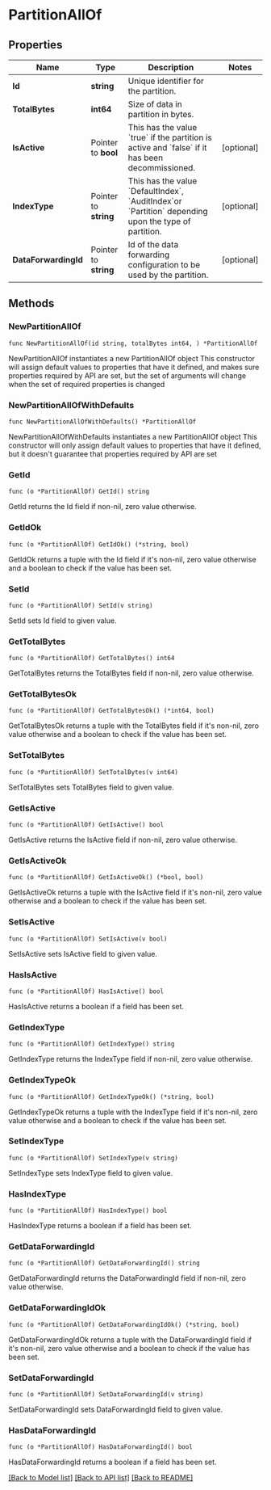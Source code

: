# PartitionAllOf

## Properties

Name | Type | Description | Notes
------------ | ------------- | ------------- | -------------
**Id** | **string** | Unique identifier for the partition. | 
**TotalBytes** | **int64** | Size of data in partition in bytes. | 
**IsActive** | Pointer to **bool** | This has the value &#x60;true&#x60; if the partition is active and &#x60;false&#x60; if it has been decommissioned. | [optional] 
**IndexType** | Pointer to **string** | This has the value &#x60;DefaultIndex&#x60;, &#x60;AuditIndex&#x60;or &#x60;Partition&#x60; depending upon the type of partition. | [optional] 
**DataForwardingId** | Pointer to **string** | Id of the data forwarding configuration to be used by the partition. | [optional] 

## Methods

### NewPartitionAllOf

`func NewPartitionAllOf(id string, totalBytes int64, ) *PartitionAllOf`

NewPartitionAllOf instantiates a new PartitionAllOf object
This constructor will assign default values to properties that have it defined,
and makes sure properties required by API are set, but the set of arguments
will change when the set of required properties is changed

### NewPartitionAllOfWithDefaults

`func NewPartitionAllOfWithDefaults() *PartitionAllOf`

NewPartitionAllOfWithDefaults instantiates a new PartitionAllOf object
This constructor will only assign default values to properties that have it defined,
but it doesn't guarantee that properties required by API are set

### GetId

`func (o *PartitionAllOf) GetId() string`

GetId returns the Id field if non-nil, zero value otherwise.

### GetIdOk

`func (o *PartitionAllOf) GetIdOk() (*string, bool)`

GetIdOk returns a tuple with the Id field if it's non-nil, zero value otherwise
and a boolean to check if the value has been set.

### SetId

`func (o *PartitionAllOf) SetId(v string)`

SetId sets Id field to given value.


### GetTotalBytes

`func (o *PartitionAllOf) GetTotalBytes() int64`

GetTotalBytes returns the TotalBytes field if non-nil, zero value otherwise.

### GetTotalBytesOk

`func (o *PartitionAllOf) GetTotalBytesOk() (*int64, bool)`

GetTotalBytesOk returns a tuple with the TotalBytes field if it's non-nil, zero value otherwise
and a boolean to check if the value has been set.

### SetTotalBytes

`func (o *PartitionAllOf) SetTotalBytes(v int64)`

SetTotalBytes sets TotalBytes field to given value.


### GetIsActive

`func (o *PartitionAllOf) GetIsActive() bool`

GetIsActive returns the IsActive field if non-nil, zero value otherwise.

### GetIsActiveOk

`func (o *PartitionAllOf) GetIsActiveOk() (*bool, bool)`

GetIsActiveOk returns a tuple with the IsActive field if it's non-nil, zero value otherwise
and a boolean to check if the value has been set.

### SetIsActive

`func (o *PartitionAllOf) SetIsActive(v bool)`

SetIsActive sets IsActive field to given value.

### HasIsActive

`func (o *PartitionAllOf) HasIsActive() bool`

HasIsActive returns a boolean if a field has been set.

### GetIndexType

`func (o *PartitionAllOf) GetIndexType() string`

GetIndexType returns the IndexType field if non-nil, zero value otherwise.

### GetIndexTypeOk

`func (o *PartitionAllOf) GetIndexTypeOk() (*string, bool)`

GetIndexTypeOk returns a tuple with the IndexType field if it's non-nil, zero value otherwise
and a boolean to check if the value has been set.

### SetIndexType

`func (o *PartitionAllOf) SetIndexType(v string)`

SetIndexType sets IndexType field to given value.

### HasIndexType

`func (o *PartitionAllOf) HasIndexType() bool`

HasIndexType returns a boolean if a field has been set.

### GetDataForwardingId

`func (o *PartitionAllOf) GetDataForwardingId() string`

GetDataForwardingId returns the DataForwardingId field if non-nil, zero value otherwise.

### GetDataForwardingIdOk

`func (o *PartitionAllOf) GetDataForwardingIdOk() (*string, bool)`

GetDataForwardingIdOk returns a tuple with the DataForwardingId field if it's non-nil, zero value otherwise
and a boolean to check if the value has been set.

### SetDataForwardingId

`func (o *PartitionAllOf) SetDataForwardingId(v string)`

SetDataForwardingId sets DataForwardingId field to given value.

### HasDataForwardingId

`func (o *PartitionAllOf) HasDataForwardingId() bool`

HasDataForwardingId returns a boolean if a field has been set.


[[Back to Model list]](../README.md#documentation-for-models) [[Back to API list]](../README.md#documentation-for-api-endpoints) [[Back to README]](../README.md)


